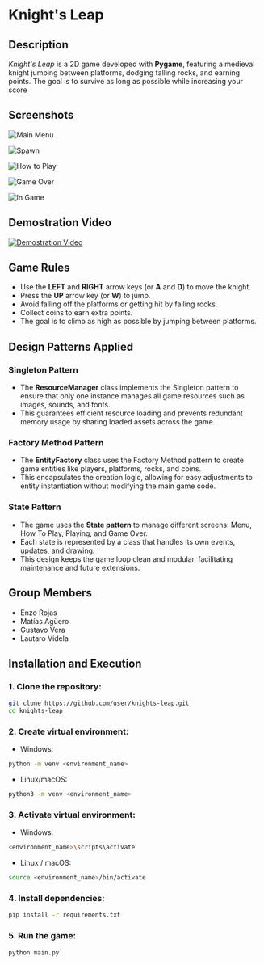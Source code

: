 # Knight's Leap

## Description

*Knight's Leap* is a 2D game developed with **Pygame**, featuring a medieval knight jumping between platforms, dodging falling rocks, and earning points. The goal is to survive as long as possible while increasing your score

## Screenshots

![Main Menu](assets/images/screenshots/screenshot1.png)

![Spawn](assets/images/screenshots/screenshot2.png)

![How to Play](assets/images/screenshots/screenshot3.png)

![Game Over](assets/images/screenshots/screenshot4.png)

![In Game](assets/images/screenshots/screenshot5.png)

## Demostration Video

[![Demostration Video](https://img.youtube.com/vi/HYda4bdkV6E/hqdefault.jpg)](https://www.youtube.com/watch?v=HYda4bdkV6E)

## Game Rules

- Use the **LEFT** and **RIGHT** arrow keys (or **A** and **D**) to move the knight.
- Press the **UP** arrow key (or **W**) to jump.
- Avoid falling off the platforms or getting hit by falling rocks.
- Collect coins to earn extra points.
- The goal is to climb as high as possible by jumping between platforms.

## Design Patterns Applied

### Singleton Pattern

- The **ResourceManager** class implements the Singleton pattern to ensure that only one instance manages all game resources such as images, sounds, and fonts.
- This guarantees efficient resource loading and prevents redundant memory usage by sharing loaded assets across the game.

### Factory Method Pattern

- The **EntityFactory** class uses the Factory Method pattern to create game entities like players, platforms, rocks, and coins.
- This encapsulates the creation logic, allowing for easy adjustments to entity instantiation without modifying the main game code.

### State Pattern

- The game uses the **State pattern** to manage different screens: Menu, How To Play, Playing, and Game Over.
- Each state is represented by a class that handles its own events, updates, and drawing.
- This design keeps the game loop clean and modular, facilitating maintenance and future extensions.

## Group Members

- Enzo Rojas
- Matías Agüero
- Gustavo Vera
- Lautaro Videla

## Installation and Execution

### 1. Clone the repository:

```sh
git clone https://github.com/user/knights-leap.git
cd knights-leap
```

### 2. Create virtual environment:

- Windows:

```sh
python -m venv <environment_name>
```

- Linux/macOS:

```sh
python3 -m venv <environment_name>
```

### 3. Activate virtual environment:

- Windows:

```sh
<environment_name>\scripts\activate
```

- Linux / macOS:

```sh
source <environment_name>/bin/activate
```

### 4. Install dependencies:

```sh
pip install -r requirements.txt
```

### 5. Run the game:

```sh
python main.py`
```